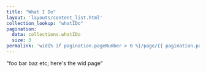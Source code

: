 ```yaml
---
title: "What I Do"
layout: 'layouts/content_list.html'
collection_lookup: "whatIDo"
pagination:
  data: collections.whatIDo
  size: 3
permalink: 'wid{% if pagination.pageNumber > 0 %}/page/{{ pagination.pageNumber }}{% endif %}/'
---
```


"foo bar baz etc; here's the wid page"